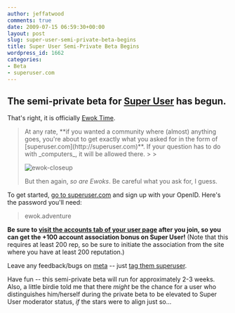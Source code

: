 ```yaml
---
author: jeffatwood
comments: true
date: 2009-07-15 06:59:30+00:00
layout: post
slug: super-user-semi-private-beta-begins
title: Super User Semi-Private Beta Begins
wordpress_id: 1662
categories:
- Beta
- superuser.com
---
```





## The semi-private beta for [Super User](http://superuser.com) has begun.





That's right, it is officially [Ewok Time](http://blog.stackoverflow.com/2009/05/the-stack-overflow-trilogy/).





<blockquote>
At any rate, **if you wanted a community where (almost) anything goes, you're about to get exactly what you asked for in the form of [superuser.com](http://superuser.com)**. If your question has to do with _computers_, it will be allowed there.
> 
> 

> 
> 
![ewok-closeup](http://blog.stackoverflow.com/wp-content/uploads/ewok-closeup.jpg)
> 
> 

> 
> 
But then again, _so are Ewoks_. Be careful what you ask for, I guess.
> 
> 
</blockquote>





To get started, [go to superuser.com](http://superuser.com) and sign up with your OpenID. Here's the password you'll need:





<blockquote>
ewok.adventure
</blockquote>





**Be sure to [visit the accounts tab of your user page](http://blog.stackoverflow.com/2009/07/cross-site-account-associations/) after you join, so you can get the +100 account association bonus on Super User!** (Note that this requires at least 200 rep, so be sure to initiate the association from the site where you have at least 200 reputation.)



Leave any feedback/bugs on [meta](http://meta.stackoverflow.com/) -- just [tag them superuser](http://meta.stackoverflow.com/questions/tagged/superuser).



Have fun -- this semi-private beta will run for approximately 2-3 weeks. Also, a little birdie told me that there _might_ be the chance for a user who distinguishes him/herself during the private beta to be elevated to Super User moderator status, _if_ the stars were to align just so...

